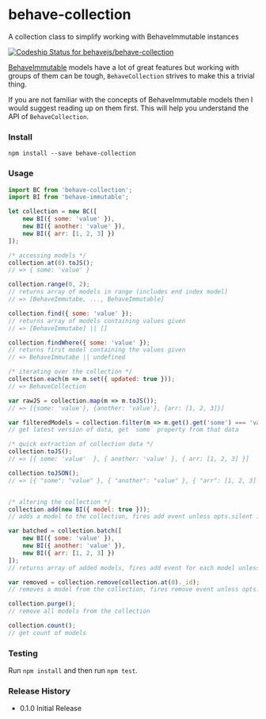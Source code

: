 # behave-collection
A collection class to simplify working with BehaveImmutable instances

[![Codeship Status for behavejs/behave-collection](https://codeship.com/projects/c697c3b0-8994-0132-8209-4635861fb902/status?branch=master)](https://codeship.com/projects/59761)

[BehaveImmutable](https://github.com/behavejs/behave-immutable) models have a lot of great features but working with groups of them can be tough, `BehaveCollection` strives to make this a trivial thing.

If you are not familiar with the concepts of BehaveImmutable models then I would suggest reading up on them first. This will help you understand the API of `BehaveCollection`.

### Install
```shell
npm install --save behave-collection
```

### Usage
```javascript
import BC from 'behave-collection';
import BI from 'behave-immutable';

let collection = new BC([
    new BI({ some: 'value' }),
    new BI({ another: 'value' }),
    new BI({ arr: [1, 2, 3] })
]);

/* accessing models */
collection.at(0).toJS();
// => { some: 'value' }

collection.range(0, 2);
// returns array of models in range (includes end index model)
// => [BehaveImmutabe, ..., BehaveImmutable]

collection.find({ some: 'value' });
// returns array of models containing values given
// => [BehaveImmutabe] || []

collection.findWhere({ some: 'value' });
// returns first model containing the values given
// => BehaveImmutabe || undefined

/* iterating over the collection */
collection.each(m => m.set({ updated: true }));
// => BehaveCollection

var rawJS = collection.map(m => m.toJS());
// => [{some: 'value'}, {another: 'value'}, {arr: [1, 2, 3]}]

var filteredModels = collection.filter(m => m.get().get('some') === 'value');
// get latest version of data, get `some` property from that data

/* quick extraction of collection data */
collection.toJS();
// => [{ some: 'value'  }, { another: 'value' }, { arr: [1, 2, 3] }]

collection.toJSON();
// => [{ "some": "value" }, { "another": "value" }, { "arr": [1, 2, 3] }]


/* altering the collection */
collection.add(new BI({ model: true }));
// adds a model to the collection, fires add event unless opts.silent is true

var batched = collection.batch([
    new BI({ some: 'value' }),
    new BI({ another: 'value' }),
    new BI({ arr: [1, 2, 3] })
]);
// returns array of added models, fires add event for each model unless opts.silent is true

var removed = collection.remove(collection.at(0)._id);
// removes a model from the collection, fires remove event unless opts.silent is true

collection.purge();
// remove all models from the collection

collection.count();
// get count of models

```

### Testing

Run `npm install` and then run `npm test`.

### Release History

- 0.1.0 Initial Release
